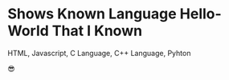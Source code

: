 # Shows Known Language Hello-World That I Known

HTML,
Javascript,
C Language,
C++ Language,
Pyhton

😎


